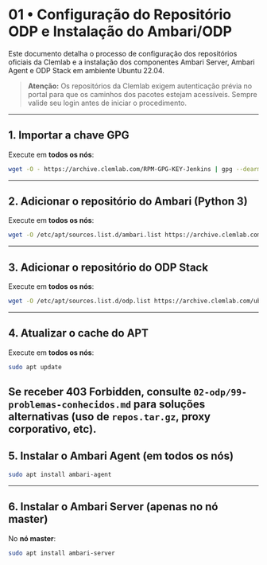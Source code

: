 # 01 • Configuração do Repositório ODP e Instalação do Ambari/ODP

Este documento detalha o processo de configuração dos repositórios oficiais da Clemlab e a instalação dos componentes Ambari Server, Ambari Agent e ODP Stack em ambiente Ubuntu 22.04.

> **Atenção:** Os repositórios da Clemlab exigem autenticação prévia no portal para que os caminhos dos pacotes estejam acessíveis. Sempre valide seu login antes de iniciar o procedimento.

---

## 1. Importar a chave GPG

Execute em **todos os nós**:

```bash
wget -O - https://archive.clemlab.com/RPM-GPG-KEY-Jenkins | gpg --dearmor | sudo tee /etc/apt/trusted.gpg.d/odp.gpg > /dev/null
```

---

## 2. Adicionar o repositório do Ambari (Python 3)

Execute em **todos os nós**:

```bash
wget -O /etc/apt/sources.list.d/ambari.list https://archive.clemlab.com/ubuntu22-python3/ambari-release/2.7.11.0.0-161/ambari.list
```
---

## 3. Adicionar o repositório do ODP Stack

Execute em **todos os nós**:

```bash
wget -O /etc/apt/sources.list.d/odp.list https://archive.clemlab.com/ubuntu22/odp-release/1.2.4.0-108/ambari.list
```
---

## 4. Atualizar o cache do APT

Execute em **todos os nós**:

```bash
sudo apt update
```
Se receber **403 Forbidden**, consulte `02-odp/99-problemas-conhecidos.md` para soluções alternativas (uso de `repos.tar.gz`, proxy corporativo, etc).
---

## 5. Instalar o Ambari Agent (em todos os nós)

```bash
sudo apt install ambari-agent
```
---

## 6. Instalar o Ambari Server (**apenas no nó master**)

No **nó master**:

```bash
sudo apt install ambari-server
```
